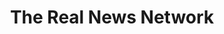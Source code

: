---
title: The Real News Network
type: channel
channel: therealnewsnetwork
tags: []
url: /therealnewsnetwork/
videos:
- NBP71TkKYe4
- r9eUnLOecUg
menu:
  main:
    parent: Channels
---